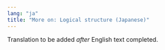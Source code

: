 ```yaml
---
lang: "ja"
title: "More on: Logical structure (Japanese)"
---
```

Translation to be added _after_ English text completed.
